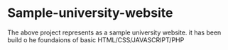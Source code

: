 # Sample-university-website
The above project represents as a sample university website.
it has been build o he foundaions of basic HTML/CSS/JAVASCRIPT/PHP
                                                                                                                                          
                                                                         
